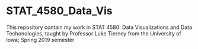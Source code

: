 # STAT_4580_Data_Vis
This repository contain my work in STAT 4580: Data Visualizations and Data Techonologies, taught by Professor Luke Tierney from the University of Iowa; Spring 2019 semester
